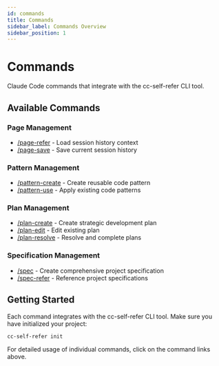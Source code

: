 ```yaml
---
id: commands
title: Commands
sidebar_label: Commands Overview
sidebar_position: 1
---
```


# Commands

Claude Code commands that integrate with the cc-self-refer CLI tool.

## Available Commands

### Page Management
- [/page-refer](./page-refer) - Load session history context
- [/page-save](./page-save) - Save current session history

### Pattern Management  
- [/pattern-create](./pattern-create) - Create reusable code pattern
- [/pattern-use](./pattern-use) - Apply existing code patterns

### Plan Management
- [/plan-create](./plan-create) - Create strategic development plan
- [/plan-edit](./plan-edit) - Edit existing plan
- [/plan-resolve](./plan-resolve) - Resolve and complete plans

### Specification Management
- [/spec](./spec) - Create comprehensive project specification
- [/spec-refer](./spec-refer) - Reference project specifications

## Getting Started

Each command integrates with the cc-self-refer CLI tool. Make sure you have initialized your project:

```bash
cc-self-refer init
```

For detailed usage of individual commands, click on the command links above.